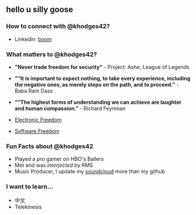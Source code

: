 ## hello u silly goose 

### How to connect with @khodges42?

- Linkedin: [boom](https://www.linkedin.com/in/khodges42/)

### What matters to @khodges42?

- **"Never trade freedom for security"** - Project: Ashe, League of Legends

- **"“It is important to expect nothing, to take every experience, including the negative ones, as merely steps on the path, and to proceed.”** - Baba Ram Dass

- **"“The highest forms of understanding we can achieve are laughter and human compassion.”** - Richard Feynman

- [Electronic Freedom](https://www.eff.org/)

- [Software Freedom](https://www.fsf.org/)

### Fun Facts about @khodges42

- Played a pro gamer on HBO's Ballers
- Met and was _interjected_ by RMS
- Music Producer, I update my [soundcloud](https://soundcloud.com/casualfri) more than my github

### I want to learn...

- 中文
- Telekinesis
